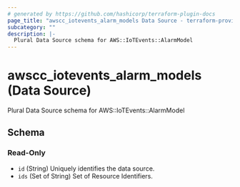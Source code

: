 ```yaml
---
# generated by https://github.com/hashicorp/terraform-plugin-docs
page_title: "awscc_iotevents_alarm_models Data Source - terraform-provider-awscc"
subcategory: ""
description: |-
  Plural Data Source schema for AWS::IoTEvents::AlarmModel
---
```


# awscc_iotevents_alarm_models (Data Source)

Plural Data Source schema for AWS::IoTEvents::AlarmModel



<!-- schema generated by tfplugindocs -->
## Schema

### Read-Only

- `id` (String) Uniquely identifies the data source.
- `ids` (Set of String) Set of Resource Identifiers.


